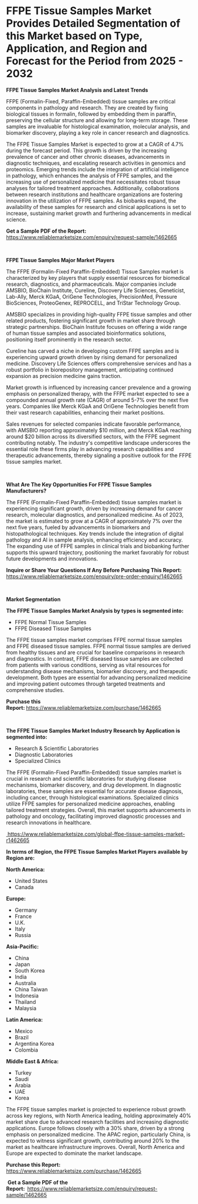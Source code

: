 <p><h1>FFPE Tissue Samples Market Provides Detailed Segmentation of this Market based on Type, Application, and Region and Forecast for the Period from 2025 - 2032</h1></p><p><strong>FFPE Tissue Samples Market Analysis and Latest Trends</strong></p>
<p><p>FFPE (Formalin-Fixed, Paraffin-Embedded) tissue samples are critical components in pathology and research. They are created by fixing biological tissues in formalin, followed by embedding them in paraffin, preserving the cellular structure and allowing for long-term storage. These samples are invaluable for histological examination, molecular analysis, and biomarker discovery, playing a key role in cancer research and diagnostics.</p><p>The FFPE Tissue Samples Market is expected to grow at a CAGR of 4.7% during the forecast period. This growth is driven by the increasing prevalence of cancer and other chronic diseases, advancements in diagnostic techniques, and escalating research activities in genomics and proteomics. Emerging trends include the integration of artificial intelligence in pathology, which enhances the analysis of FFPE samples, and the increasing use of personalized medicine that necessitates robust tissue analyses for tailored treatment approaches. Additionally, collaborations between research institutions and healthcare organizations are fostering innovation in the utilization of FFPE samples. As biobanks expand, the availability of these samples for research and clinical applications is set to increase, sustaining market growth and furthering advancements in medical science.</p></p>
<p><strong>Get a Sample PDF of the Report:&nbsp;</strong> <a href="https://www.reliablemarketsize.com/enquiry/request-sample/1462665?utm_campaign=3117&utm_medium=2&utm_source=Github&utm_content=ia&utm_term=13042025&utm_id=ffpe-tissue-samples">https://www.reliablemarketsize.com/enquiry/request-sample/1462665</a></p>
<p>&nbsp;</p>
<p><strong>FFPE Tissue Samples Major Market Players</strong></p>
<p><p>The FFPE (Formalin-Fixed Paraffin-Embedded) Tissue Samples market is characterized by key players that supply essential resources for biomedical research, diagnostics, and pharmaceuticals. Major companies include AMSBIO, BioChain Institute, Cureline, Discovery Life Sciences, Geneticist, Lab-Ally, Merck KGaA, OriGene Technologies, PrecisionMed, Pressure BioSciences, ProteoGenex, REPROCELL, and TriStar Technology Group.</p><p>AMSBIO specializes in providing high-quality FFPE tissue samples and other related products, fostering significant growth in market share through strategic partnerships. BioChain Institute focuses on offering a wide range of human tissue samples and associated bioinformatics solutions, positioning itself prominently in the research sector.</p><p>Cureline has carved a niche in developing custom FFPE samples and is experiencing upward growth driven by rising demand for personalized medicine. Discovery Life Sciences offers comprehensive services and has a robust portfolio in biorepository management, anticipating continued expansion as precision medicine gains traction.</p><p>Market growth is influenced by increasing cancer prevalence and a growing emphasis on personalized therapy, with the FFPE market expected to see a compounded annual growth rate (CAGR) of around 5-7% over the next five years. Companies like Merck KGaA and OriGene Technologies benefit from their vast research capabilities, enhancing their market positions.</p><p>Sales revenues for selected companies indicate favorable performance, with AMSBIO reporting approximately $10 million, and Merck KGaA reaching around $20 billion across its diversified sectors, with the FFPE segment contributing notably. The industry's competitive landscape underscores the essential role these firms play in advancing research capabilities and therapeutic advancements, thereby signaling a positive outlook for the FFPE tissue samples market.</p></p>
<p>&nbsp;</p>
<p><strong>What Are The Key Opportunities For FFPE Tissue Samples Manufacturers?</strong></p>
<p><p>The FFPE (Formalin-Fixed Paraffin-Embedded) tissue samples market is experiencing significant growth, driven by increasing demand for cancer research, molecular diagnostics, and personalized medicine. As of 2023, the market is estimated to grow at a CAGR of approximately 7% over the next five years, fueled by advancements in biomarkers and histopathological techniques. Key trends include the integration of digital pathology and AI in sample analysis, enhancing efficiency and accuracy. The expanding use of FFPE samples in clinical trials and biobanking further supports this upward trajectory, positioning the market favorably for robust future developments and innovations.</p></p>
<p><strong>Inquire or Share Your Questions If Any Before Purchasing This Report:</strong> <a href="https://www.reliablemarketsize.com/enquiry/pre-order-enquiry/1462665?utm_campaign=3117&utm_medium=2&utm_source=Github&utm_content=ia&utm_term=13042025&utm_id=ffpe-tissue-samples">https://www.reliablemarketsize.com/enquiry/pre-order-enquiry/1462665</a></p>
<p>&nbsp;</p>
<p><strong>Market Segmentation</strong></p>
<p><strong>The FFPE Tissue Samples Market Analysis by types is segmented into:</strong></p>
<p><ul><li>FFPE Normal Tissue Samples</li><li>FFPE Diseased Tissue Samples</li></ul></p>
<p><p>The FFPE tissue samples market comprises FFPE normal tissue samples and FFPE diseased tissue samples. FFPE normal tissue samples are derived from healthy tissues and are crucial for baseline comparisons in research and diagnostics. In contrast, FFPE diseased tissue samples are collected from patients with various conditions, serving as vital resources for understanding disease mechanisms, biomarker discovery, and therapeutic development. Both types are essential for advancing personalized medicine and improving patient outcomes through targeted treatments and comprehensive studies.</p></p>
<p><strong>Purchase this Report:&nbsp;</strong><a href="https://www.reliablemarketsize.com/purchase/1462665?utm_campaign=3117&utm_medium=2&utm_source=Github&utm_content=ia&utm_term=13042025&utm_id=ffpe-tissue-samples">https://www.reliablemarketsize.com/purchase/1462665</a></p>
<p>&nbsp;</p>
<p><strong>The FFPE Tissue Samples Market Industry Research by Application is segmented into:</strong></p>
<p><ul><li>Research & Scientific Laboratories</li><li>Diagnostic Laboratories</li><li>Specialized Clinics</li></ul></p>
<p><p>The FFPE (Formalin-Fixed Paraffin-Embedded) tissue samples market is crucial in research and scientific laboratories for studying disease mechanisms, biomarker discovery, and drug development. In diagnostic laboratories, these samples are essential for accurate disease diagnosis, including cancer, through histological examinations. Specialized clinics utilize FFPE samples for personalized medicine approaches, enabling tailored treatment strategies. Overall, this market supports advancements in pathology and oncology, facilitating improved diagnostic processes and research innovations in healthcare.</p></p>
<p><a href="https://www.reliablemarketsize.com/global-ffpe-tissue-samples-market-r1462665?utm_campaign=3117&utm_medium=2&utm_source=Github&utm_content=ia&utm_term=13042025&utm_id=ffpe-tissue-samples">&nbsp;https://www.reliablemarketsize.com/global-ffpe-tissue-samples-market-r1462665</a></p>
<p><strong>In terms of Region, the FFPE Tissue Samples Market Players available by Region are:</strong></p>
<p>
    <p> <strong> North America: </strong>
        <ul>
            <li>United States</li>
            <li>Canada</li>
        </ul>
        </p> 
    <p> <strong> Europe: </strong>
        <ul>
            <li>Germany</li>
            <li>France</li>
            <li>U.K.</li>
            <li>Italy</li>
            <li>Russia</li>
        </ul>
        </p> 
    <p> <strong> Asia-Pacific: </strong>
        <ul>
            <li>China</li>
            <li>Japan</li>
            <li>South Korea</li>
            <li>India</li>
            <li>Australia</li>
            <li>China Taiwan</li>
            <li>Indonesia</li>
            <li>Thailand</li>
            <li>Malaysia</li>
        </ul>
        </p> 
    <p> <strong> Latin America: </strong>
        <ul>
            <li>Mexico</li>
            <li>Brazil</li>
            <li>Argentina Korea</li>
            <li>Colombia</li>
        </ul>
        </p> 
    <p> <strong> Middle East & Africa: </strong>
        <ul>
            <li>Turkey</li>
            <li>Saudi</li>
            <li>Arabia</li>
            <li>UAE</li>
            <li>Korea</li>
        </ul>
    </p>
    </p>
<p><p>The FFPE tissue samples market is projected to experience robust growth across key regions, with North America leading, holding approximately 40% market share due to advanced research facilities and increasing diagnostic applications. Europe follows closely with a 30% share, driven by a strong emphasis on personalized medicine. The APAC region, particularly China, is expected to witness significant growth, contributing around 20% to the market as healthcare infrastructure improves. Overall, North America and Europe are expected to dominate the market landscape.</p></p>
<p><strong>Purchase this Report: </strong><a href="https://www.reliablemarketsize.com/purchase/1462665?utm_campaign=3117&utm_medium=2&utm_source=Github&utm_content=ia&utm_term=13042025&utm_id=ffpe-tissue-samples">https://www.reliablemarketsize.com/purchase/1462665</a></p>
<p>&nbsp;<strong>Get a Sample PDF of the Report:&nbsp;&nbsp;</strong><a href="https://www.reliablemarketsize.com/enquiry/request-sample/1462665?utm_campaign=3117&utm_medium=2&utm_source=Github&utm_content=ia&utm_term=13042025&utm_id=ffpe-tissue-samples">https://www.reliablemarketsize.com/enquiry/request-sample/1462665</a></p>
<p><strong></strong></p>
<p><p></p><p></p><p></p></p>